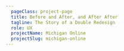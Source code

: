 ```yaml
---
  pageClass: project-page
  title: Before and After, and After After
  tagline: The Story of a Double Redesign
  role: UX
  projectName: Michigan Online
  projectSlug: michigan-online
---
```


<ArticlePage :article="$page.frontmatter" />